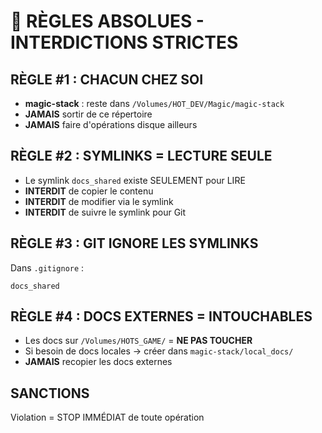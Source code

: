 # 🚫 RÈGLES ABSOLUES - INTERDICTIONS STRICTES

## RÈGLE #1 : CHACUN CHEZ SOI
- **magic-stack** : reste dans `/Volumes/HOT_DEV/Magic/magic-stack`
- **JAMAIS** sortir de ce répertoire
- **JAMAIS** faire d'opérations disque ailleurs

## RÈGLE #2 : SYMLINKS = LECTURE SEULE
- Le symlink `docs_shared` existe SEULEMENT pour LIRE
- **INTERDIT** de copier le contenu
- **INTERDIT** de modifier via le symlink
- **INTERDIT** de suivre le symlink pour Git

## RÈGLE #3 : GIT IGNORE LES SYMLINKS
Dans `.gitignore` :
```
docs_shared
```

## RÈGLE #4 : DOCS EXTERNES = INTOUCHABLES
- Les docs sur `/Volumes/HOTS_GAME/` = **NE PAS TOUCHER**
- Si besoin de docs locales → créer dans `magic-stack/local_docs/`
- **JAMAIS** recopier les docs externes

## SANCTIONS
Violation = STOP IMMÉDIAT de toute opération
